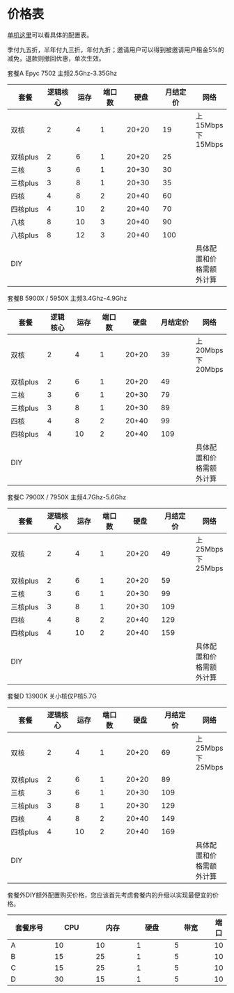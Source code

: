 # 价格表

[单机这里](pei-zhi-yu-lan.md)可以看具体的配置表。

季付九五折，半年付九三折，年付九折；邀请用户可以得到被邀请用户租金5%的减免，退款则撤回优惠，单次生效。

套餐A Epyc 7502   主频2.5Ghz-3.35Ghz

<table data-full-width="true"><thead><tr><th width="117">套餐</th><th width="101">逻辑核心</th><th width="68">运存</th><th width="86">端口数</th><th width="87">硬盘</th><th width="102">月结定价</th><th>网络</th></tr></thead><tbody><tr><td>双核</td><td>2</td><td>4</td><td>1</td><td>20+20</td><td>19</td><td>上15Mbps下15Mbps<br></td></tr><tr><td>双核plus</td><td>2</td><td>6</td><td>1</td><td>20+20</td><td>25</td><td></td></tr><tr><td>三核</td><td>3</td><td>6</td><td>1</td><td>20+30</td><td>30</td><td></td></tr><tr><td>三核plus</td><td>3</td><td>8</td><td>1</td><td>20+30</td><td>35</td><td></td></tr><tr><td>四核</td><td>4</td><td>8</td><td>2</td><td>20+40</td><td>60</td><td></td></tr><tr><td>四核plus</td><td>4</td><td>10</td><td>2</td><td>20+40</td><td>70</td><td></td></tr><tr><td>八核</td><td>8</td><td>10</td><td>3</td><td>20+40</td><td>90</td><td></td></tr><tr><td>八核plus</td><td>8</td><td>12</td><td>3</td><td>20+40</td><td>100</td><td></td></tr><tr><td>DIY</td><td></td><td></td><td></td><td></td><td></td><td>具体配置和价格需额外计算</td></tr></tbody></table>

套餐B 5900X / 5950X   主频3.4Ghz-4.9Ghz

<table data-full-width="true"><thead><tr><th width="119.46307385229542">套餐</th><th width="94">逻辑核心</th><th width="71">运存</th><th width="82">端口数</th><th width="85">硬盘</th><th width="112">月结定价</th><th>网络</th></tr></thead><tbody><tr><td>双核</td><td>2</td><td>4</td><td>1</td><td>20+20</td><td>39</td><td>上20Mbps下20Mbps<br></td></tr><tr><td>双核plus</td><td>2</td><td>6</td><td>1</td><td>20+20</td><td>49</td><td></td></tr><tr><td>三核</td><td>3</td><td>6</td><td>1</td><td>20+30</td><td>79</td><td></td></tr><tr><td>三核plus</td><td>3</td><td>8</td><td>1</td><td>20+30</td><td>89</td><td></td></tr><tr><td>四核</td><td>4</td><td>8</td><td>2</td><td>20+40</td><td>99</td><td></td></tr><tr><td>四核plus</td><td>4</td><td>10</td><td>2</td><td>20+40</td><td>109</td><td></td></tr><tr><td>DIY</td><td></td><td></td><td></td><td></td><td></td><td>具体配置和价格需额外计算</td></tr></tbody></table>

套餐C 7900X / 7950X   主频4.7Ghz-5.6Ghz

<table data-full-width="true"><thead><tr><th width="119.46307385229542">套餐</th><th width="97">逻辑核心</th><th width="70">运存</th><th width="86">端口数</th><th width="84">硬盘</th><th width="110">月结定价</th><th>网络</th></tr></thead><tbody><tr><td>双核</td><td>2</td><td>4</td><td>1</td><td>20+20</td><td>49</td><td>上25Mbps下25Mbps<br></td></tr><tr><td>双核plus</td><td>2</td><td>6</td><td>1</td><td>20+20</td><td>59</td><td></td></tr><tr><td>三核</td><td>3</td><td>6</td><td>1</td><td>20+30</td><td>99</td><td></td></tr><tr><td>三核plus</td><td>3</td><td>8</td><td>1</td><td>20+30</td><td>109</td><td></td></tr><tr><td>四核</td><td>4</td><td>8</td><td>2</td><td>20+40</td><td>129</td><td></td></tr><tr><td>四核plus</td><td>4</td><td>10</td><td>2</td><td>20+40</td><td>159</td><td></td></tr><tr><td>DIY</td><td></td><td></td><td></td><td></td><td></td><td>具体配置和价格需额外计算</td></tr></tbody></table>

套餐D 13900K 关小核仅P核5.7G

<table data-full-width="true"><thead><tr><th width="119.46307385229542">套餐</th><th width="97">逻辑核心</th><th width="70">运存</th><th width="86">端口数</th><th width="84">硬盘</th><th width="110">月结定价</th><th>网络</th></tr></thead><tbody><tr><td>双核</td><td>2</td><td>4</td><td>1</td><td>20+20</td><td>69</td><td>上25Mbps下25Mbps<br></td></tr><tr><td>双核plus</td><td>2</td><td>6</td><td>1</td><td>20+20</td><td>89</td><td></td></tr><tr><td>三核</td><td>3</td><td>6</td><td>1</td><td>20+30</td><td>109</td><td></td></tr><tr><td>三核plus</td><td>3</td><td>8</td><td>1</td><td>20+30</td><td>129</td><td></td></tr><tr><td>四核</td><td>4</td><td>8</td><td>2</td><td>20+40</td><td>149</td><td></td></tr><tr><td>四核plus</td><td>4</td><td>10</td><td>2</td><td>20+40</td><td>169</td><td></td></tr><tr><td>DIY</td><td></td><td></td><td></td><td></td><td></td><td>具体配置和价格需额外计算</td></tr></tbody></table>

套餐外DIY额外配置购买价格，您应该首先考虑套餐内的升级以实现最便宜的价格。

<table data-full-width="false"><thead><tr><th width="114">套餐序号</th><th width="98">CPU</th><th width="102">内存</th><th width="95">硬盘</th><th width="101">带宽</th><th>端口</th></tr></thead><tbody><tr><td>A</td><td>10</td><td>10</td><td>1</td><td>5</td><td>10</td></tr><tr><td>B</td><td>15</td><td>25</td><td>1</td><td>5</td><td>10</td></tr><tr><td>C</td><td>15</td><td>25</td><td>1</td><td>5</td><td>10</td></tr><tr><td>D</td><td>30</td><td>15</td><td>1</td><td>5</td><td>10</td></tr></tbody></table>

